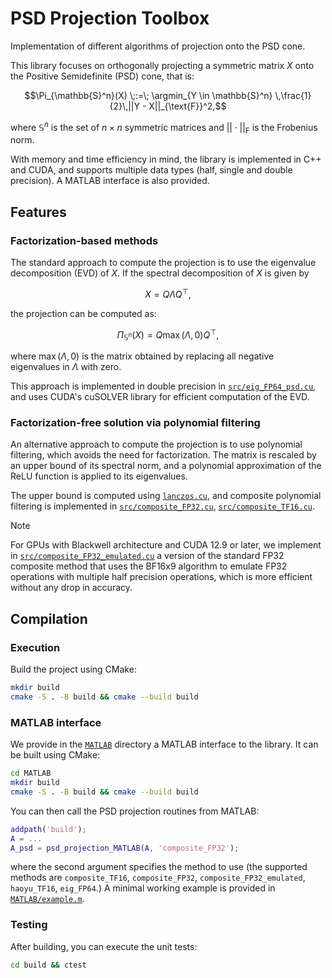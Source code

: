 # PSD Projection Toolbox
Implementation of different algorithms of projection onto the PSD cone.

This library focuses on orthogonally projecting a symmetric matrix $X$ onto the Positive Semidefinite (PSD) cone, that is:
```math
\Pi_{\mathbb{S}^n}(X) \;:=\; \argmin_{Y \in \mathbb{S}^n} \,\frac{1}{2}\,||Y - X||_{\text{F}}^2,
```
where $\mathbb{S}^n$ is the set of $n \times n$ symmetric matrices and $||\cdot||_{\text{F}}$ is the Frobenius norm.

With memory and time efficiency in mind, the library is implemented in C++ and CUDA, and supports multiple data types (half, single and double precision). A MATLAB interface is also provided.

## Features
### Factorization-based methods
The standard approach to compute the projection is to use the eigenvalue decomposition (EVD) of $X$. If the spectral decomposition of $X$ is given by
```math
X = Q \Lambda Q^\top,
```
the projection can be computed as:
```math
\Pi_{\mathbb{S}^n}(X) = Q \max(\Lambda, 0) Q^\top,
```
where $\max(\Lambda, 0)$ is the matrix obtained by replacing all negative eigenvalues in $\Lambda$ with zero.

This approach is implemented in double precision in [`src/eig_FP64_psd.cu`](src/eig_FP64_psd.cu), and uses CUDA's cuSOLVER library for efficient computation of the EVD.

### Factorization-free solution via polynomial filtering
An alternative approach to compute the projection is to use polynomial filtering, which avoids the need for factorization. The matrix is rescaled by an upper bound of its spectral norm, and a polynomial approximation of the ReLU function is applied to its eigenvalues.

The upper bound is computed using [`lanczos.cu`](src/lanczos.cu), and composite polynomial filtering is implemented in [`src/composite_FP32.cu`](src/composite_FP32.cu), [`src/composite_TF16.cu`](src/composite_TF16.cu).

> [!NOTE]
> For GPUs with Blackwell architecture and CUDA 12.9 or later, we implement in [`src/composite_FP32_emulated.cu`](src/composite_FP32_emulated.cu) a version of the standard FP32 composite method that uses the BF16x9 algorithm to emulate FP32 operations with multiple half precision operations, which is more efficient without any drop in accuracy.

## Compilation
### Execution
Build the project using CMake:
```bash
mkdir build
cmake -S . -B build && cmake --build build
```

### MATLAB interface
We provide in the [`MATLAB`](MATLAB) directory a MATLAB interface to the library. It can be built using CMake:
```bash
cd MATLAB
mkdir build
cmake -S . -B build && cmake --build build
```
You can then call the PSD projection routines from MATLAB:
```matlab
addpath('build');
A = ...
A_psd = psd_projection_MATLAB(A, 'composite_FP32');
```
where the second argument specifies the method to use (the supported methods are `composite_TF16`, `composite_FP32`, `composite_FP32_emulated`, `haoyu_TF16`, `eig_FP64`.)
A minimal working example is provided in [`MATLAB/example.m`](MATLAB/example.m).

### Testing
After building, you can execute the unit tests:
```bash
cd build && ctest
```